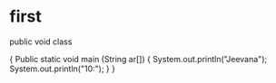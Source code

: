 # first
public void class

{
Public static void main (String ar[])
{
System.out.println("Jeevana");
System.out.println("10:");
}
}
